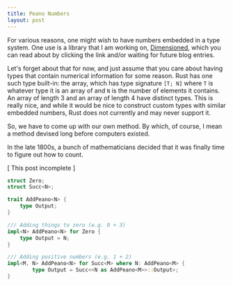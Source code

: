 ```yaml
---
title: Peano Numbers
layout: post
---
```


For various reasons, one might wish to have numbers embedded in a type system. One use
is a library that I am working on, [Dimensioned](http://dimensioned.paholg.com), which
you can read about by clicking the link and/or waiting for future blog entries.

Let's forget about that for now, and just assume that you care about having types that
contain numerical information for some reason. Rust has one such type built-in: the
array, which has type signature `[T; N]` where `T` is whatever type it is an array of
and `N` is the number of elements it contains. An array of length 3 and an array of
length 4 have distinct types. This is really nice, and while it would be nice to
construct custom types with similar embedded numbers, Rust does not currently and may
never support it.

So, we have to come up with our own method. By which, of course, I mean a method devised
long before computers existed.

In the late 1800s, a bunch of mathematicians decided that it was finally time to figure
out how to count.


[ This post incomplete ]
```rust
struct Zero;
struct Succ<N>;
```

```rust
trait AddPeano<N> {
    type Output;
}

/// Adding things to zero (e.g. 0 + 3)
impl<N> AddPeano<N> for Zero {
    type Output = N;
}

/// Adding positive numbers (e.g. 1 + 2)
impl<M, N> AddPeano<N> for Succ<M> where N: AddPeano<M> {
        type Output = Succ<<N as AddPeano<M>>::Output>;
}
```

